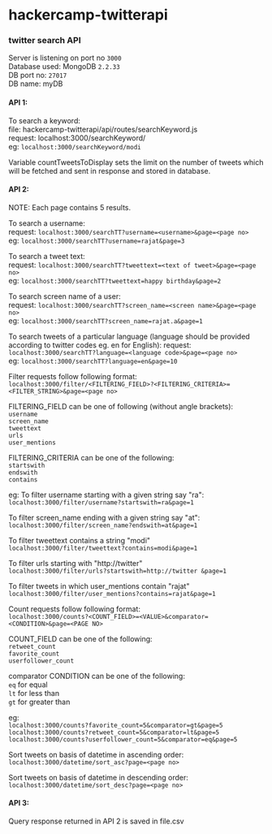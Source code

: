 # hackercamp-twitterapi
### twitter search API

Server is listening on port no ```3000```  
Database used: MongoDB ```2.2.33```  
DB port no: ```27017```  
DB name: myDB  


#### API 1:  
To search a keyword:  
file: hackercamp-twitterapi/api/routes/searchKeyword.js  
request: localhost:3000/searchKeyword/<key word>  
eg: ```localhost:3000/searchKeyword/modi```  

Variable countTweetsToDisplay sets the limit on the number of tweets which will be fetched and sent in response and stored in database.


#### API 2:  
NOTE: Each page contains 5 results.  

To search a username:  
request: ```localhost:3000/searchTT?username=<username>&page=<page no>```  
eg: ```localhost:3000/searchTT?username=rajat&page=3```  

To search a tweet text:  
request: ```localhost:3000/searchTT?tweettext=<text of tweet>&page=<page no>```  
eg: ```localhost:3000/searchTT?tweettext=happy birthday&page=2```  
  
To search screen name of a user:  
request: ```localhost:3000/searchTT?screen_name=<screen name>&page=<page no>```  
eg: ```localhost:3000/searchTT?screen_name=rajat.a&page=1```  
  
To search tweets of a particular language (language should be provided according to twitter codes eg. en for English):
request: ```localhost:3000/searchTT?language=<language code>&page=<page no>```  
eg: ```localhost:3000/searchTT?language=en&page=10```  


Filter requests follow following format:
```localhost:3000/filter/<FILTERING_FIELD>?<FILTERING_CRITERIA>=<FILTER_STRING>&page=<page no>```  

FILTERING_FIELD can be one of following (without angle brackets):  
  ```username```    
  ```screen_name```  
  ```tweettext```  
  ```urls```  
  ```user_mentions```  
  
FILTERING_CRITERIA can be one of the following:  
  ```startswith```  
  ```endswith```  
  ```contains```  

eg:
To filter username starting with a given string say "ra":  
```localhost:3000/filter/username?startswith=ra&page=1```  

To filter screen_name ending with a given string say "at":  
```localhost:3000/filter/screen_name?endswith=at&page=1```  

To filter tweettext contains a string "modi"  
```localhost:3000/filter/tweettext?contains=modi&page=1```  

To filter urls starting with "http://twitter"  
```localhost:3000/filter/urls?startswith=http://twitter &page=1```  

To filter tweets in which user_mentions contain "rajat"  
```localhost:3000/filter/user_mentions?contains=rajat&page=1```  


Count requests follow following format:  
```localhost:3000/counts?<COUNT_FIELD>=<VALUE>&comparator=<CONDITION>&page=<PAGE NO>```  

COUNT_FIELD can be one of the following:  
  ```retweet_count```  
  ```favorite_count```  
  ```userfollower_count```  

comparator CONDITION can be one of the following:  
  ```eq``` for equal  
  ```lt``` for less than  
  ```gt``` for greater than  
  
eg:  
```localhost:3000/counts?favorite_count=5&comparator=gt&page=5```  
```localhost:3000/counts?retweet_count=5&comparator=lt&page=5```  
```localhost:3000/counts?userfollower_count=5&comparator=eq&page=5```  


Sort tweets on basis of datetime in ascending order:  
```localhost:3000/datetime/sort_asc?page=<page no>```  

Sort tweets on basis of datetime in descending order:  
```localhost:3000/datetime/sort_desc?page=<page no>```  



#### API 3:
Query response returned in API 2 is saved in file.csv






